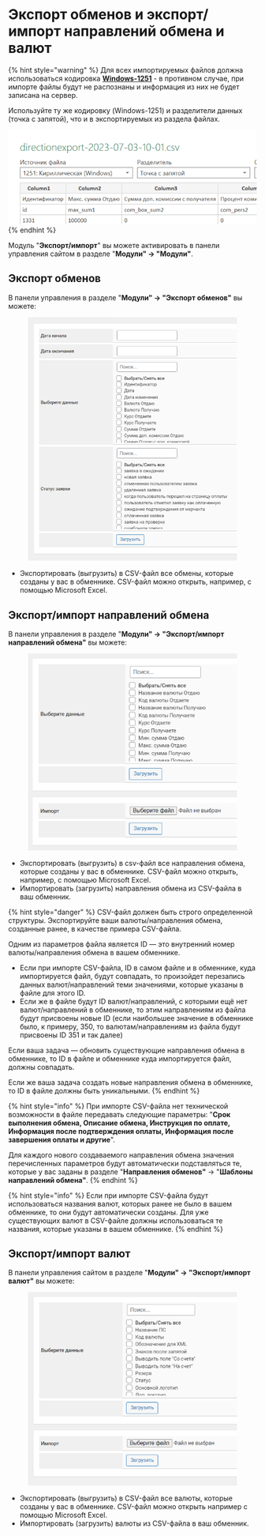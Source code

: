 # Экспорт обменов и экспорт/импорт направлений обмена и валют

{% hint style="warning" %}
Для всех импортируемых файлов должна использоваться кодировка [**Windows-1251**](https://ru.wikipedia.org/wiki/Windows-1251) - в противном случае, при импорте файлы будут не распознаны и информация из них не будет записана на сервер.

Используйте ту же кодировку (Windows-1251) и разделители данных (точка с запятой), что и в экспортируемых из раздела файлах.

<img src="../../.gitbook/assets/image (839).png" alt="" data-size="original">
{% endhint %}

Модуль "**Экспорт/импорт**" вы можете активировать в панели управления сайтом в разделе "**Модули" → "Модули"**.

## Экспорт обменов

В панели управления в разделе "**Модули" → "Экспорт обменов"** вы можете:

<figure><img src="../../.gitbook/assets/image (1061).png" alt=""><figcaption></figcaption></figure>

* Экспортировать (выгрузить) в CSV-файл все обмены, которые созданы у вас в обменнике. CSV-файл можно открыть, например, с помощью Microsoft Excel.

## **Экспорт/импорт направлений обмена**

В панели управления в разделе "**Модули" → "Экспорт/импорт направлений обмена"** вы можете:

<figure><img src="../../.gitbook/assets/image (1002).png" alt=""><figcaption></figcaption></figure>

* Экспортировать (выгрузить) в csv-файл все направления обмена, которые созданы у вас в обменнике. CSV-файл можно открыть, например, с помощью Microsoft Excel.
* Импортировать (загрузить) направления обмена из CSV-файла в ваш обменник.&#x20;

{% hint style="danger" %}
CSV-файл должен быть строго определенной структуры. Экспортируйте ваши валюты/направления обмена, созданные ранее, в качестве примера CSV-файла.

Одним из параметров файла является ID — это внутренний номер валюты/направления обмена в вашем обменнике.

* Если при импорте CSV-файла, ID в самом файле и в обменнике, куда импортируется файл, будут совпадать, то произойдет перезапись данных валют/направлений теми значениями, которые указаны в файле для этого ID.
* Если же в файле будут ID валют/направлений, с которыми ещё нет валют/направлений в обменнике, то этим направлениям из файла будут присвоены новые ID (если наибольшее значение в обменнике было, к примеру, 350, то валютам/направлениям из файла будут присвоены ID 351 и так далее)

Если ваша задача — обновить существующие направления обмена в обменнике, то ID в файле и обменнике куда импортируется файл, должны совпадать.

Если же ваша задача создать новые направления обмена в обменнике, то ID в файле должны быть уникальными.
{% endhint %}

{% hint style="info" %}
При импорте CSV-файла нет технической возможности в файле передавать следующие параметры: "**Срок выполнения обмена, Описание обмена, Инструкция по оплате, Информация после подтверждения оплаты, Информация после завершения оплаты и другие**".

Для каждого нового создаваемого направления обмена значения перечисленных параметров будут автоматически подставляться те, которые у вас заданы в разделе "**Направления обменов"** → "**Шаблоны направлений обмена"**.
{% endhint %}

{% hint style="info" %}
Если при импорте CSV-файла будут использоваться названия валют, которых ранее не было в вашем обменнике, то они будут автоматически созданы. Для уже существующих валют в CSV-файле должны использоваться те названия, которые указаны в вашем обменнике.
{% endhint %}

## **Экспорт/импорт валют**

В панели управления сайтом в разделе "**Модули" → "Экспорт/импорт валют"** вы можете:

<figure><img src="../../.gitbook/assets/image (968).png" alt=""><figcaption></figcaption></figure>

* Экспортировать (выгрузить) в CSV-файл все валюты, которые созданы у вас в обменнике. CSV-файл можно открыть например с помощью Microsoft Excel.
* Импортировать (загрузить) валюты из CSV-файла в ваш обменник.

